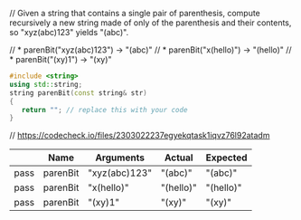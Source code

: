 // Given a string that contains a single pair of parenthesis, compute recursively a new string made of only of the parenthesis and their contents, so "xyz(abc)123" yields "(abc)".

// * parenBit("xyz(abc)123") → "(abc)"
// * parenBit("x(hello)") → "(hello)"
// * parenBit("(xy)1") → "(xy)"

```cpp
#include <string>
using std::string;
string parenBit(const string& str)
{
   return ""; // replace this with your code
}
```

// https://codecheck.io/files/2303022237egyekqtask1iqvz76l92atadm

| |Name|Arguments|Actual|Expected|
|---|---|---|---|---|
|pass|parenBit|"xyz(abc)123"|"(abc)"|"(abc)"|
|pass|parenBit|"x(hello)"|"(hello)"|"(hello)"|
|pass|parenBit|"(xy)1"|"(xy)"|"(xy)"|
